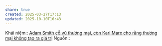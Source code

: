 ```yaml
---
share: true
created: 2025-03-27T17:13
updated: 2025-10-10T16:43
---
```

Khái niệm:: 
[Adam Smith cỗ vũ thương mại, còn Karl Marx cho rằng thương mại không tạo ra giá trị](./Adam%20Smith%20c%E1%BB%97%20v%C5%A9%20th%C6%B0%C6%A1ng%20m%E1%BA%A1i,%20c%C3%B2n%20Karl%20Marx%20cho%20r%E1%BA%B1ng%20th%C6%B0%C6%A1ng%20m%E1%BA%A1i%20kh%C3%B4ng%20t%E1%BA%A1o%20ra%20gi%C3%A1%20tr%E1%BB%8B.md)
Nguồn:: 